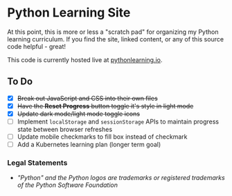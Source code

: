 # Python Learning Site

At this point, this is more or less a "scratch pad" for organizing my Python learning curriculum. If you find the site, linked content, or any of this source code helpful - great!

This code is currently hosted live at [pythonlearning.io](https://www.pythonlearning.io/).

## To Do

- [x] ~~Break out JavaScript and CSS into their own files~~
- [x] ~~Have the **Reset Progress** button toggle it's style in light mode~~
- [x] ~~Update dark mode/light mode toggle icons~~
- [ ] Implement `localStorage` and `sessionStorage` APIs to maintain progress state between browser refreshes
- [ ] Update mobile checkmarks to fill box instead of checkmark
- [ ] Add a Kubernetes learning plan (longer term goal)

### Legal Statements

- _"Python" and the Python logos are trademarks or registered trademarks of the Python Software Foundation_
